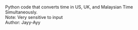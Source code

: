 Python code that converts time in US, UK, and Malaysian Time Simultaneously.<br>
Note: Very sensitive to input<br>
Author: Jayy-Ayy
